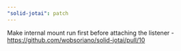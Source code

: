 ```yaml
---
"solid-jotai": patch
---
```


Make internal mount run first before attaching the listener - https://github.com/wobsoriano/solid-jotai/pull/10
